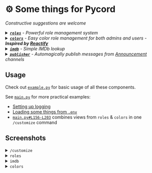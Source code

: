 # ⚙️ Some things for Pycord
*Constructive suggestions are welcome*

<details>
  <summary><i><a href="cogs/roles.py"><b><code>roles</code></b></a> - Powerful role management system</i></summary>

  - Give users a simple role management UI
  - Define multiple commands/menus at runtime
  - Allow only a single role per menu (e.g. for letting the user choose a role icon role)
  - To use, see [`main.py#L4-L117`](main.py#L4-L117) for how to define menus, then import roles and call `roles.Roles()`
  - This will register at least 1 new command based on the settings provided
  <hr>
</details>
<details>
  <summary><i><a href="cogs/colors.py"><b><code>colors</code></b></a> - Easy color role management for both admins and users - <b>Inspired by <a href="https://fluxpoint.dev/reactify">Reactify</a></b></i></summary>

  - Admins can easily define new color roles by prefixing them with `[C]` (or change the prefix)
  - The cog will build a simple menu for users based on these rules
  - To use, simply add some color roles to your server, then import & add the cog
  - This will register `/colors`
<hr>
</details>
<details>
  <summary><i><a href="cogs/imdb.py"><b><code>imdb</code></b></a> - Simple IMDb lookup</i></summary>
  
  - Consider building a local sqlite database using [`imdb-dataset.sh`](imdb-dataset.sh), as this will speed things up considerably
  - Search by name or provide an ID
  - To use, just import and add the cog
  - This will register `/imdb`
  <hr>
</details>
<details>
  <summary><i><a href="cogs/publisher.py"><b><code>publisher</code></b></a> - Automagically publish messages from <a href="https://support.discord.com/hc/en-us/articles/360032008192-Announcement-Channels-">Announcement</a> channels</i></summary>

  - There are currently no permissions checks; disable access through your server's Integration settings
  - To use, simply import and register the cog
  - This will register `/publisher`
  <hr>
</details>

## Usage
Check out [`example.py`](example.py) for basic usage of all these components.

See [`main.py`](main.py) for more practical examples:
- [Setting up logging](main.py#L123-L134)
- [Loading some things from `.env`](main.py#L136-L139)
- [`main.py#L156-L203`](main.py#L156-L203) combines views from `roles` & `colors` in one `/customize` command

## Screenshots
<details>
<summary><code>/customize</code></summary>
<img width=400 src="https://user-images.githubusercontent.com/20311086/205825222-a8a3e84a-2472-480c-9d46-eef7d5301285.gif" />
</details>
<details>
<summary><code>roles</code></summary>
  <img width=300 src="https://user-images.githubusercontent.com/20311086/204404664-07412de2-a306-42ec-b39c-5b7479b6c3d1.png" />
  <img width=300 src="https://user-images.githubusercontent.com/20311086/204404999-318706f3-36f2-434e-bf1d-f983e4ee345c.png" />
</details>
<details>
<summary><code>imdb</code></summary>
<img width=500 src="https://user-images.githubusercontent.com/20311086/204405345-07660af7-245b-4115-813e-db56570b51c1.png" />
<br>
<img width=300 src="https://user-images.githubusercontent.com/20311086/204405505-507a406d-8125-4fdc-b0cb-709a9b32d0fa.png" />
<img width=300 src="https://user-images.githubusercontent.com/20311086/204405847-f88bd9c7-fc9f-4a8d-9042-55a530b13d28.png" />
</details>
<details>
<summary><code>colors</code></summary>
<img width=400 src="https://user-images.githubusercontent.com/20311086/201162102-163788cd-9231-4cfe-81a9-661c24b7a22a.png" />
</details>
